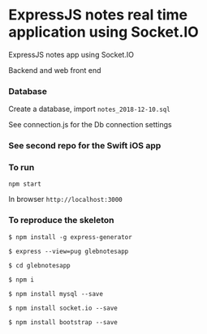 # ExpressJS notes real time application using Socket.IO

ExpressJS notes app using Socket.IO

Backend and web front end

### Database
Create a database, import `notes_2018-12-10.sql`

See connection.js for the Db connection settings

### See second repo for the Swift iOS app

### To run
`npm start`

In browser 
`http://localhost:3000`

### To reproduce the skeleton
`$ npm install -g express-generator`

`$ express --view=pug glebnotesapp`

`$ cd glebnotesapp`

`$ npm i`

`$ npm install mysql --save`

`$ npm install socket.io --save`

`$ npm install bootstrap --save`
